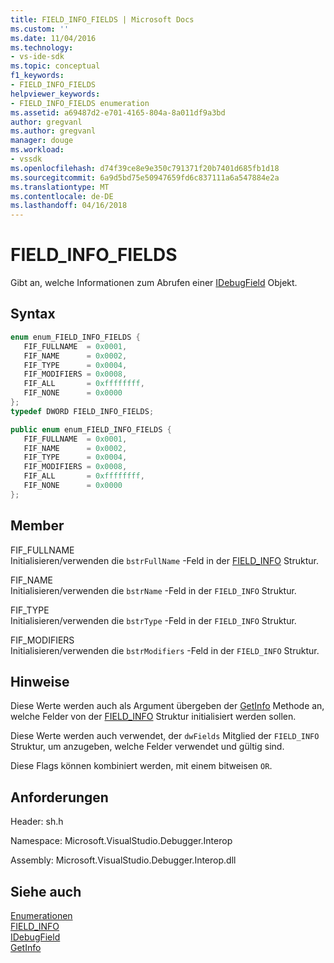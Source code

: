 ```yaml
---
title: FIELD_INFO_FIELDS | Microsoft Docs
ms.custom: ''
ms.date: 11/04/2016
ms.technology:
- vs-ide-sdk
ms.topic: conceptual
f1_keywords:
- FIELD_INFO_FIELDS
helpviewer_keywords:
- FIELD_INFO_FIELDS enumeration
ms.assetid: a69487d2-e701-4165-804a-8a011df9a3bd
author: gregvanl
ms.author: gregvanl
manager: douge
ms.workload:
- vssdk
ms.openlocfilehash: d74f39ce8e9e350c791371f20b7401d685fb1d18
ms.sourcegitcommit: 6a9d5bd75e50947659fd6c837111a6a547884e2a
ms.translationtype: MT
ms.contentlocale: de-DE
ms.lasthandoff: 04/16/2018
---
```

# <a name="fieldinfofields"></a>FIELD_INFO_FIELDS
Gibt an, welche Informationen zum Abrufen einer [IDebugField](../../../extensibility/debugger/reference/idebugfield.md) Objekt.  
  
## <a name="syntax"></a>Syntax  
  
```cpp  
enum enum_FIELD_INFO_FIELDS {   
   FIF_FULLNAME  = 0x0001,  
   FIF_NAME      = 0x0002,  
   FIF_TYPE      = 0x0004,  
   FIF_MODIFIERS = 0x0008,  
   FIF_ALL       = 0xffffffff,  
   FIF_NONE      = 0x0000  
};  
typedef DWORD FIELD_INFO_FIELDS;  
```  
  
```csharp  
public enum enum_FIELD_INFO_FIELDS {  
   FIF_FULLNAME  = 0x0001,  
   FIF_NAME      = 0x0002,  
   FIF_TYPE      = 0x0004,  
   FIF_MODIFIERS = 0x0008,  
   FIF_ALL       = 0xffffffff,  
   FIF_NONE      = 0x0000  
};  
```  
  
## <a name="members"></a>Member  
 FIF_FULLNAME  
 Initialisieren/verwenden die `bstrFullName` -Feld in der [FIELD_INFO](../../../extensibility/debugger/reference/field-info.md) Struktur.  
  
 FIF_NAME  
 Initialisieren/verwenden die `bstrName` -Feld in der `FIELD_INFO` Struktur.  
  
 FIF_TYPE  
 Initialisieren/verwenden die `bstrType` -Feld in der `FIELD_INFO` Struktur.  
  
 FIF_MODIFIERS  
 Initialisieren/verwenden die `bstrModifiers` -Feld in der `FIELD_INFO` Struktur.  
  
## <a name="remarks"></a>Hinweise  
 Diese Werte werden auch als Argument übergeben der [GetInfo](../../../extensibility/debugger/reference/idebugfield-getinfo.md) Methode an, welche Felder von der [FIELD_INFO](../../../extensibility/debugger/reference/field-info.md) Struktur initialisiert werden sollen.  
  
 Diese Werte werden auch verwendet, der `dwFields` Mitglied der `FIELD_INFO` Struktur, um anzugeben, welche Felder verwendet und gültig sind.  
  
 Diese Flags können kombiniert werden, mit einem bitweisen `OR`.  
  
## <a name="requirements"></a>Anforderungen  
 Header: sh.h  
  
 Namespace: Microsoft.VisualStudio.Debugger.Interop  
  
 Assembly: Microsoft.VisualStudio.Debugger.Interop.dll  
  
## <a name="see-also"></a>Siehe auch  
 [Enumerationen](../../../extensibility/debugger/reference/enumerations-visual-studio-debugging.md)   
 [FIELD_INFO](../../../extensibility/debugger/reference/field-info.md)   
 [IDebugField](../../../extensibility/debugger/reference/idebugfield.md)   
 [GetInfo](../../../extensibility/debugger/reference/idebugfield-getinfo.md)